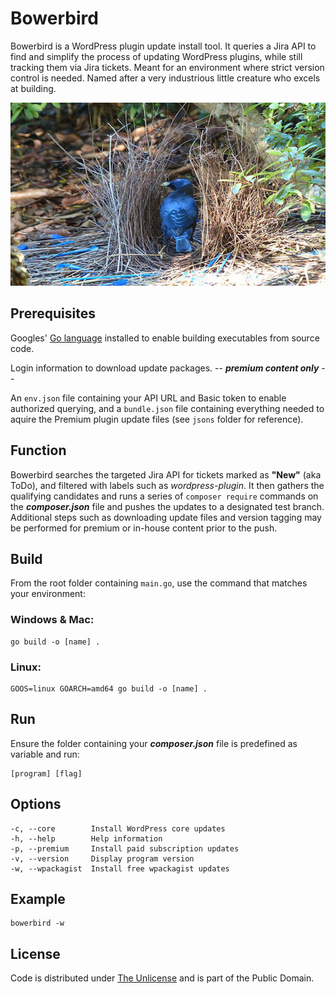 # Bowerbird

Bowerbird is a WordPress plugin update install tool. It queries a Jira API to find and simplify the process of updating WordPress plugins, while still tracking them via Jira tickets. Meant for an environment where strict version control is needed. Named after a very industrious little creature who excels at building.

![Bird](bowerbird.webp)

## Prerequisites

Googles' [Go language](https://go.dev) installed to enable building executables from source code.

Login information to download update packages. -- ***premium content only*** --

An `env.json` file containing your API URL and Basic token to enable authorized querying, and a `bundle.json` file containing everything needed to aquire the Premium plugin update files (see `jsons` folder for reference).

## Function

Bowerbird searches the targeted Jira API for tickets marked as **"New"** (aka ToDo), and filtered with labels such as *wordpress-plugin*. It then gathers the qualifying candidates and runs a series of `composer require` commands on the ***composer.json*** file and pushes the updates to a designated test branch. Additional steps such as downloading update files and version tagging may be performed for premium or in-house content prior to the push.


## Build

From the root folder containing `main.go`, use the command that matches your environment:

### Windows & Mac:

``` console
go build -o [name] .
```

### Linux:

``` console
GOOS=linux GOARCH=amd64 go build -o [name] .
```

## Run

Ensure the folder containing your ***composer.json*** file is predefined as variable and run:

``` console
[program] [flag]
```

## Options

``` console
-c, --core        Install WordPress core updates
-h, --help        Help information
-p, --premium     Install paid subscription updates
-v, --version     Display program version
-w, --wpackagist  Install free wpackagist updates
```

## Example

``` console
bowerbird -w
```

## License

Code is distributed under [The Unlicense](https://github.com/farghul/bowerbird/blob/main/LICENSE.md) and is part of the Public Domain.
